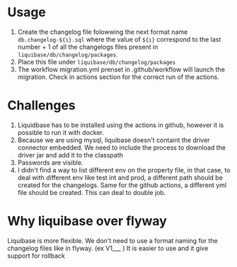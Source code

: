 # Usage

1. Create the changelog file folowwing the next format name
  `db.changelog-${i}.sql`
   where the value of `${i}` correspond to the last number + 1 of all the changelogs files present in `liquibase/db/changelog/packages`. 
2. Place this file under `liquibase/db/changelog/packages`
3. The workflow migration.yml prenset in .github/workflow will launch the migration. Check in actions section for the correct run of the actions. 


# Challenges

1. Liquidbase has to be installed using the actions in github, however it is possible to run it with docker.
2. Because we are using mysql, liquibase doesn't containt the driver connector embedded. We need to include the process to download the driver jar and add it to the classpath
3. Passwords are visible.
4. I didn't find a way to list different env on the property file, in that case, to deal with different env like test int and prod, a different path should be created for the changelogs. Same for the github actions, a different yml file should be created. This can deal to double job.

# Why liquibase over flyway

Liquibase is more flexible. We don't need to use a format naming for the changelog files like in flyway. (ex V1___ ) 
It is easier to use and it give support for rollback
